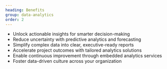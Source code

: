 ```yaml
---
heading: Benefits
group: data-analytics
order: 2
---
```


<ul>
    <li>Unlock actionable insights for smarter decision-making</li>
    <li>Reduce uncertainty with predictive analytics and forecasting</li>
    <li>Simplify complex data into clear, executive-ready reports</li>
    <li>Accelerate project outcomes with tailored analytics solutions</li>
    <li>Enable continuous improvement through embedded analytics services</li>
    <li>Foster data-driven culture across your organization</li>
</ul>

